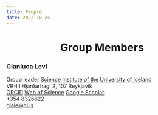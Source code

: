```yaml
---
title: People
date: 2022-10-24
---
```


<center>

# Group Members

</center>

<style type="text/css">
img.photo {
  height: 250px;
  border-radius: 50%;
}
</style>

### Gianluca Levi   

<!-- <img class="photo" src="/img/PFLoos.png" alt="Titou" /> -->

Group leader
[Science Institute of the University of Iceland](https://raunvisindastofnun.hi.is/the_science_institute)  
VR-III Hjarðarhagi 2, 107 Reykjavík  
[ORCID](https://orcid.org/0000-0002-4542-0653) [Web of Science](https://www.webofscience.com/wos/author/record/GYQ-9226-2022) [Google Scholar](https://scholar.google.com/citations?user=HhElK98AAAAJ&hl=en)  
+354 8326622   
giale@hi.is

